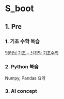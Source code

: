 # S_boot

## 1. Pre
### 1. 기초 수학 복습

[딥러닝 기초 - 신경망 기초수학](https://github.com/htright/s_boot/blob/master/Pre/_2_%EC%8B%A0%EA%B2%BD%EB%A7%9D_%EA%B8%B0%EC%B4%88_%EC%88%98%ED%95%99.ipynb)

### 2. Python 복습
Numpy, Pandas 요약

### 3. AI concept





